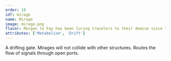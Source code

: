 ```yaml
---
order: 18
idf: mirage
name: Mirage
image: mirage.png
flavor: Morgan le Fay has been luring travelers to their demise since time immemorial.
attributes: ['Metabolism', 'Drift']
---
```

A drifting gate. Mirages will not collide with other structures. Routes the flow of signals through open ports. 